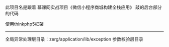 
此项目名是跟着 慕课网实战项目《微信小程序商城构建全栈应用》 敲的后台部分的代码

使用thinkphp5框架

--------------------------------------------

全局异常处理层目录：zerg/application/lib/exception
参数校验层目录
